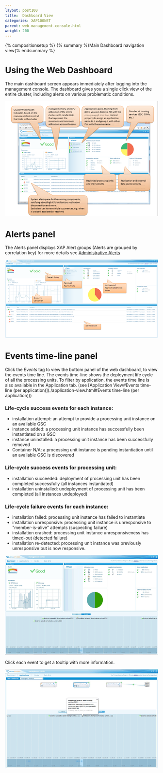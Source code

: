 ```yaml
---
layout: post100
title:  Dashboard View
categories: XAP100NET
parent: web-management-console.html
weight: 200
---
```


{% compositionsetup %}
{% summary %}Main Dashboard navigation view{% endsummary %}

# Using the Web Dashboard

The main dashboard screen appears immediately after logging into the management console. The dashboard gives you a single click view of the entire cluster, including alerts on various problematic conditions.

![dashboard803.png](/attachment_files/dotnet/dashboard803.png)

# Alerts panel

The Alerts panel displays XAP Alert groups (Alerts are grouped by correlation key) for more details see [Administrative Alerts](http://www.gigaspaces.com/wiki/display/XAP9/Administrative+Alerts)

![dashboard_explained.png](/attachment_files/dotnet/dashboard_explained.png)

# Events time-line panel

Click the _Events_ tag to view the bottom panel of the web dashboard, to view the events time line.
The events time-line shows the deployment life cycle of all the processing units.
To filter by application, the events time line is also available in the Application tab. (see [Application View#Events time-line (per application)](./application-view.html#Events time-line (per application)))

### Life-cycle success events for each instance:

- installation attempt: an attempt to provide a processing unit instance on an available GSC
- instance added: a processing unit instance has successfully been instantiated on a GSC
- instance uninstalled: a processing unit instance has been successfully removed
- Container N/A: a processing unit instance is pending instantiation until an available GSC is discovered

### Life-cycle success events for processing unit:

- installation succeeded: deployment of processing unit has been completed successfully (all instances instantiated)
- installation uninstalled: undeployment of processing unit has been completed (all instances undeployed)

### Life-cycle failure events for each instance:

- installation failed: processing unit instance has failed to instantiate
- installation unresponsive: processing unit instance is unresponsive to "member-is-alive" attempts (suspecting failure)
- installation crashed: processing unit instance unresponsiveness has timed-out (detected failure)
- installation re-detected: processing unit instance was previously unresponsive but is now responsive.

![events_timeline_in_dashboard.png](/attachment_files/dotnet/events_timeline_in_dashboard.png)

Click each event to get a tooltip with more information.

![timeline_event_tool_tip.png](/attachment_files/dotnet/timeline_event_tool_tip.png)
